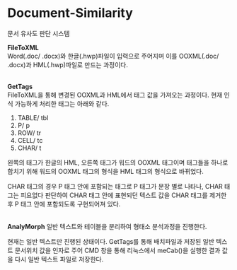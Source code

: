 Document-Similarity
=========================

문서 유사도 판단 시스템

__FileToXML__  
Word(.doc/ .docx)와 한글(.hwp)파일이 입력으로 주어지며 이를 OOXML(.doc/ .docx)과 HML(.hwp)파일로 만드는 과정이다.
<br><br>


__GetTags__  
FileToXML을 통해 변경된 OOXML과 HML에서 태그 값을 가져오는 과정이다.
현재 인식 가능하게 처리한 태그는 아래와 같다.
1. TABLE/ tbl
2. P/ p
3. ROW/ tr
4. CELL/ tc
5. CHAR/ t

왼쪽의 태그가 한글의 HML, 오른쪽 태그가 워드의 OOXML 태그이며 태그들을 하나로 합치기 위해 워드의 OOXML 태그의 형식을 HML 태그의 형식으로 바뀌었다.

CHAR 태그의 경우 P 태그 안에 포함되는 태그로 P 태그가 문장 별로 나타나, CHAR 태그는 피요없다 판단하여 CHAR 태그 안에 표현되던 텍스트 값을 CHAR 태그를 제거한 후 P 태그 안에 포함되도록 구현되어져 있다.
<br><br>


__AnalyMorph__
일반 텍스트와 테이블을  분리하여 형태소 분석과정을 진행한다.

현재는 일반 텍스트만 진행된 상태이다.
GetTags를 통해 배치파일과 저장된 일반 텍스트 문서위치 값을 인자로 주어 CMD 창을 통해 리눅스에서 meCab()을 실행한 결과 값을 다시 일반 텍스트 파일로 저장한다.
